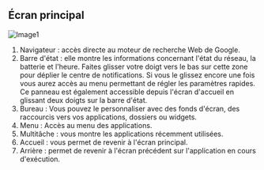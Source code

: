 ## Écran principal

![Image1](http://static.energysistem.com/images/manuals/44483/5a3d3622334ba.jpg)  

1. Navigateur : accès directe au moteur de recherche Web de Google.
2. Barre d'état : elle montre les informations concernant l'état du réseau, la batterie et l'heure. Faites glisser votre doigt vers le bas sur cette zone pour déplier le centre de notifications. Si vous le glissez encore une fois vous aurez accès au menu permettant de régler les paramètres rapides. Ce panneau est également accessible depuis l'écran d'accueil en glissant deux doigts sur la barre d'état.
3. Bureau : Vous pouvez le personnaliser avec des fonds d'écran, des raccourcis vers vos applications, dossiers ou widgets.
4. Menu : Accès au menu des applications.
5. Multitâche : vous montre les applications récemment utilisées.
6. Accueil : vous permet de revenir à l'écran principal.
7. Arrière : permet de revenir à l'écran précédent sur l'application en cours d'exécution.
